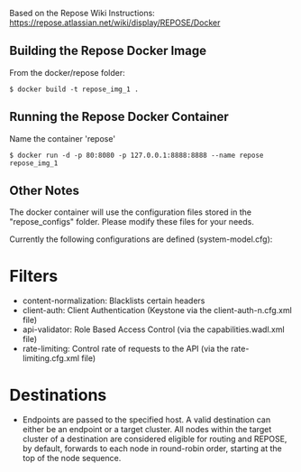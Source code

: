 Based on the Repose Wiki Instructions: https://repose.atlassian.net/wiki/display/REPOSE/Docker


Building the Repose Docker Image
--------------------------------------

From the docker/repose folder:

    $ docker build -t repose_img_1 .


Running the Repose Docker Container
--------------------------------------

Name the container 'repose'

    $ docker run -d -p 80:8080 -p 127.0.0.1:8888:8888 --name repose repose_img_1 


Other Notes
-----------

The docker container will use the configuration files stored in the "repose_configs" folder.  Please modify these files for your needs.

Currently the following configurations are defined (system-model.cfg):


Filters
=======

* content-normalization: Blacklists certain headers
* client-auth: Client Authentication (Keystone via the client-auth-n.cfg.xml file)
* api-validator: Role Based Access Control (via the capabilities.wadl.xml file)
* rate-limiting: Control rate of requests to the API (via the rate-limiting.cfg.xml file)


Destinations
============

* Endpoints are passed to the specified host.  A valid destination can either be an endpoint or a target cluster. All nodes within the target cluster of a destination are considered eligible for routing and REPOSE, by default, forwards to each node in round-robin order, starting at the top of the node sequence.